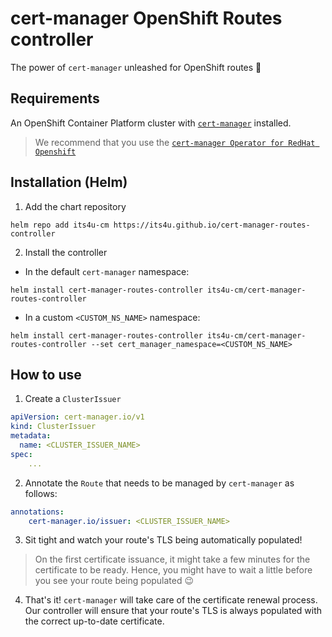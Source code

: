 # cert-manager OpenShift Routes controller

The power of `cert-manager` unleashed for OpenShift routes 🚀

## Requirements

An OpenShift Container Platform cluster with [`cert-manager`](https://cert-manager.io/) installed.

> We recommend that you use the [`cert-manager Operator for RedHat Openshift`](https://docs.openshift.com/container-platform/4.12/security/cert_manager_operator/index.html)

## Installation (Helm)

1. Add the chart repository

```
helm repo add its4u-cm https://its4u.github.io/cert-manager-routes-controller
```

2. Install the controller

- In the default `cert-manager` namespace:

```
helm install cert-manager-routes-controller its4u-cm/cert-manager-routes-controller
```

- In a custom `<CUSTOM_NS_NAME>` namespace:

```
helm install cert-manager-routes-controller its4u-cm/cert-manager-routes-controller --set cert_manager_namespace=<CUSTOM_NS_NAME>
```

## How to use

1. Create a `ClusterIssuer`

```yaml
apiVersion: cert-manager.io/v1
kind: ClusterIssuer
metadata:
  name: <CLUSTER_ISSUER_NAME>
spec:
    ...
```

2. Annotate the `Route` that needs to be managed by `cert-manager` as follows:

```yaml
annotations:
    cert-manager.io/issuer: <CLUSTER_ISSUER_NAME>
```

3. Sit tight and watch your route's TLS being automatically populated!

> On the first certificate issuance, it might take a few minutes for the certificate to be ready. Hence, you might have to wait a little before you see your route being populated 😉

4. That's it! `cert-manager` will take care of the certificate renewal process. Our controller will ensure that your route's TLS is always populated with the correct up-to-date certificate.
